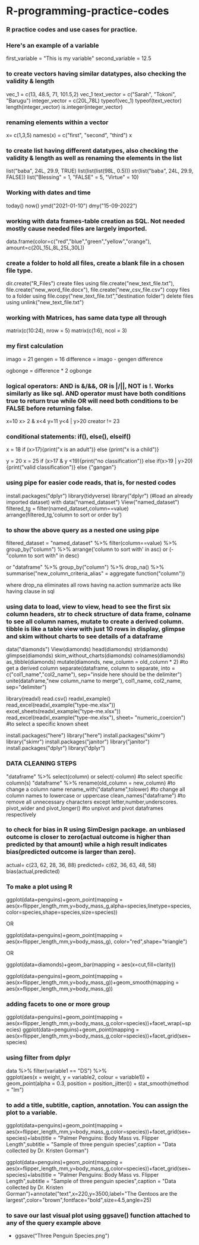 # R-programming-practice-codes


### R practice codes and use cases for practice.


### Here's an example of a variable
first_variable = "This is my variable"
second_variable = 12.5

### to create vectors having similar datatypes, also checking the validity & length
vec_1 = c(13, 48.5, 71, 101.5,2)
vec_1
text_vector = c("Sarah", "Tokoni", "Barugu")
integer_vector = c(20L,78L)
typeof(vec_1)
typeof(text_vector)
length(integer_vector)
is.integer(integer_vector)

### renaming elements within a vector
x= c(1,3,5)
names(x) = c("first", "second", "third")
x

### to create list having different datatypes, also checking the validity & length as well as renaming the elements in the list
list("baba", 24L, 29.9, TRUE)
list(list(list(98L, 0.5)))
str(list("baba", 24L, 29.9, FALSE))
list("Blessing" = 1, "FALSE" = 5, "Virtue" = 10)

### Working with dates and time

today()
now()
ymd("2021-01-10")
dmy("15-09-2022")

### working with data frames-table creation as SQL. Not needed mostly cause needed files are largely imported.

data.frame(color=c("red","blue","green","yellow","orange"), amount=c(20L,15L,8L,25L,30L))

### create a folder to hold all files, create a blank file in a chosen file type.

dir.create("R_Files")
create files using file.create("new_text_file.txt"), file.create("new_word_file.docx"), file.create("new_csv_file.csv")
copy files to a folder using file.copy("new_text_file.txt","destination folder")
delete files using unlink("new_text_file.txt")

### working with Matrices, has same data type all through

matrix(c(10:24), nrow = 5)
matrix(c(1:6), ncol = 3)

### my first calculation

imago = 21
gengen = 16
difference = imago - gengen
difference

ogbonge = difference * 2
ogbonge

### logical operators: AND is &/&&, OR is |/||, NOT is !. Works similarly as like sql. AND operator must have both conditions true to return true while OR will need both conditions to be FALSE before returning false.

x=10
x> 2 & x<4
y=11
y<4 | y>20
creator != 23

### conditional statements: if(), else(), elseif()

x = 18
if (x>17){print("x is an adult")} else {print("x is a child")}

y = 20 
x = 25
if (x>17 & y <19){print("no classification")} else if(x>19 | y>20){print("valid classification")} else {"gangan"}

### using pipe for easier code reads, that is, for nested codes

install.packages("dplyr")
library(tidyverse)
library("dplyr")
(#load an already imported dataset) with data("named_dataset")
  View("named_dataset")
  filtered_tg = filter(named_dataset,column==value)
  arrange(filtered_tg,'column to sort or order by')
  
### to show the above query as a nested one using pipe
  
  filtered_dataset = "named_dataset" %>% 
    filter(column==value) %>%
    group_by("column") %>% 
    arrange('column to sort with' in asc) or (-"column to sort with" in desc)
  
  or
"dataframe" %>% group_by("column") %>% drop_na() %>% summarise("new_column_criteria_alias" = aggregate function("column"))

where drop_na eliminates all rows having na.action
summarize acts like having clause in sql
  

### using data to load, view to view, head to see the first six column headers, str to check structure of data frame, colname to see all column names, mutate to create a derived column. tibble is like a table view with just 10 rows in display, glimpse and skim without charts to see details of a dataframe
  
  data("diamonds")
  View(diamonds)
  head(diamonds)
  str(diamonds)
  glimpse(diamonds)
  skim_without_charts(diamonds)
  colnames(diamonds)
  as_tibble(diamonds)
  mutate(diamonds, new_column = old_column * 2) #to get a derived column
  separate(dataframe, column to separate, into = c("col1_name","col2_name"), sep="inside here should be the delimiter")
  unite(dataframe,"new column_name to merge"), col1_name, col2_name, sep="delimiter")

library(readxl)
read.csv()
readxl_example()  
read_excel(readxl_example("type-me.xlsx"))
excel_sheets(readxl_example("type-me.xlsx"))
read_excel(readxl_example("type-me.xlsx"), sheet= "numeric_coercion")  #to select a specific known sheet

install.packages("here")
library("here")
install.packages("skimr")
library("skimr")
install.packages("janitor")
library("janitor")
install.packages("dplyr")
library("dplyr")

### DATA CLEANING STEPS

"dataframe" %>% select(column) or select(-column) #to select specific column(s)
"dataframe" %>% rename(old_column = new_column)  #to change a column name
rename_with("dataframe",tolower) #to change all column names to lowercase or uppercase
clean_names("dataframe") #to remove all unnecessary characters except letter,number,underscores.
pivot_wider and pivot_longer() #to unpivot and pivot dataframes respectively

### to check for bias in R using SimDesign package. an unbiased outcome is closer to zero(actual outcome is higher than predicted by that amount) while a high result indicates bias(predicted outcome is larger than zero).

actual= c(23, 62, 28, 36, 88)
predicted= c(62, 36, 63, 48, 58)
bias(actual,predicted)

### To make a plot using R

ggplot(data=penguins)+geom_point(mapping = aes(x=flipper_length_mm,y=body_mass_g,alpha=species,linetype=species,color=species,shape=species,size=species))

OR

ggplot(data=penguins)+geom_point(mapping = aes(x=flipper_length_mm,y=body_mass_g), color="red",shape="triangle")

OR

ggplot(data=diamonds)+geom_bar(mapping = aes(x=cut,fill=clarity))

ggplot(data=penguins)+geom_point(mapping = aes(x=flipper_length_mm,y=body_mass_g))+geom_smooth(mapping = aes(x=flipper_length_mm,y=body_mass_g))

### adding facets to one or more group

ggplot(data=penguins)+geom_point(mapping = aes(x=flipper_length_mm,y=body_mass_g,color=species))+facet_wrap(~species)
ggplot(data=penguins)+geom_point(mapping = aes(x=flipper_length_mm,y=body_mass_g,color=species))+facet_grid(sex~species)

### using filter from dplyr

data %>%
  filter(variable1 == "DS") %>%  
  ggplot(aes(x = weight, y = variable2, colour = variable1)) +  
  geom_point(alpha = 0.3,  position = position_jitter()) + stat_smooth(method = "lm")

### to add a title, subtitle, caption, annotation. You can assign the plot to a variable.

ggplot(data=penguins)+geom_point(mapping = aes(x=flipper_length_mm,y=body_mass_g,color=species))+facet_grid(sex~species)+labs(title = "Palmer Penguins: Body Mass vs. Flipper Length",subtitle = "Sample of three penguin species",caption = "Data collected by Dr. Kristen Gorman")

ggplot(data=penguins)+geom_point(mapping = aes(x=flipper_length_mm,y=body_mass_g,color=species))+facet_grid(sex~species)+labs(title = "Palmer Penguins: Body Mass vs. Flipper Length",subtitle = "Sample of three penguin species",caption = "Data collected by Dr. Kristen Gorman")+annotate("text",x=220,y=3500,label="The Gentoos are the largest",color="brown",fontface="bold",size=4.5,angle=25)

### to save our last visual plot using ggsave() function attached to any of the query example above

+ ggsave("Three Penguin Species.png")

